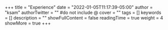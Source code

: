 +++
title = "Experience"
date = "2022-01-05T11:17:39-05:00"
author = "ksam"
authorTwitter = "" #do not include @
cover = ""
tags = []
keywords = []
description = ""
showFullContent = false
readingTime = true
weight = 4
showMore = true
+++
